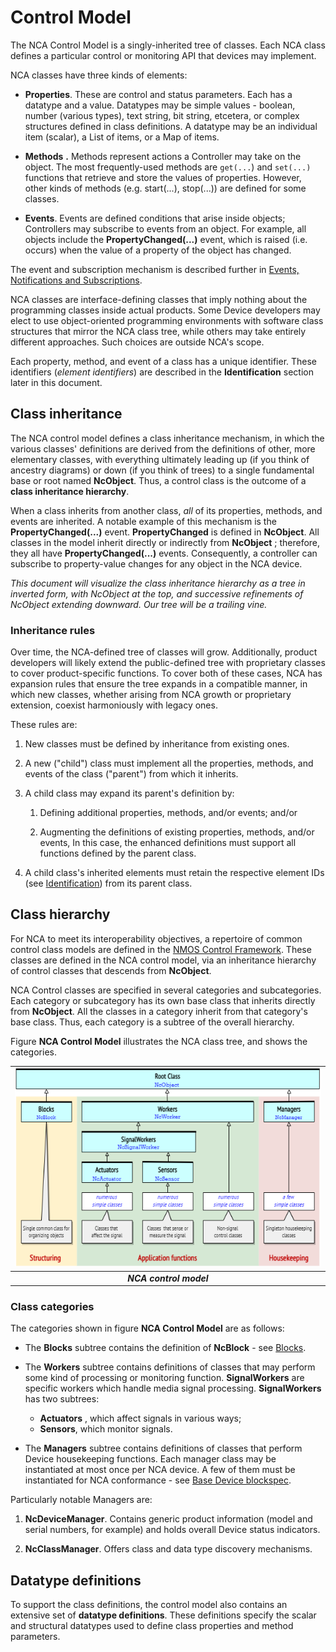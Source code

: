 # Control Model

The NCA Control Model is a singly-inherited tree of classes. Each NCA class defines a particular control or monitoring API that devices may implement.

NCA classes have three kinds of elements:

- **Properties**. These are control and status parameters. Each has a datatype and a value. Datatypes may be simple values - boolean, number (various types), text string, bit string, etcetera, or complex structures defined in class definitions. A datatype may be an individual item (scalar), a List of items, or a Map of items.

- **Methods** **.** Methods represent actions a Controller may take on the object. The most frequently-used methods are `get(...`) and `set(...)` functions that retrieve and store the values of properties. However, other kinds of methods (e.g. start(...), stop(...)) are defined for some classes.

- **Events**. Events are defined conditions that arise inside objects; Controllers may subscribe to events from an object. For example, all objects include the **PropertyChanged(...)** event, which is raised (i.e. occurs) when the value of a property of the object has changed.

The event and subscription mechanism is described further in [Events, Notifications and Subscriptions](Core%20Mechanisms.md#events-notifications-and-subscriptions).

NCA classes are interface-defining classes that imply nothing about the programming classes inside actual products. Some Device developers may elect to use object-oriented programming environments with software class structures that mirror the NCA class tree, while others may take entirely different approaches. Such choices are outside NCA's scope.

Each property, method, and event of a class has a unique identifier. These identifiers (_element identifiers_) are described in the **Identification** section later in this document.

## Class inheritance

The NCA control model defines a class inheritance mechanism, in which the various classes' definitions are derived from the definitions of other, more elementary classes, with everything ultimately leading up (if you think of ancestry diagrams) or down (if you think of trees) to a single fundamental base or root named **NcObject**. Thus, a control class is the outcome of a **class inheritance hierarchy**.

When a class inherits from another class, _all_ of its properties, methods, and events are inherited. A notable example of this mechanism is the **PropertyChanged(...)** event. **PropertyChanged** is defined in **NcObject**. All classes in the model inherit directly or indirectly from **NcObject** ; therefore, they all have **PropertyChanged(...)** events. Consequently, a controller can subscribe to property-value changes for any object in the NCA device.

_This document will visualize the class inheritance hierarchy as a tree in inverted form, with NcObject at the top, and successive refinements of NcObject extending downward. Our tree will be a trailing vine._

### Inheritance rules

Over time, the NCA-defined tree of classes will grow. Additionally, product developers will likely extend the public-defined tree with proprietary classes to cover product-specific functions. To cover both of these cases, NCA has expansion rules that ensure the tree expands in a compatible manner, in which new classes, whether arising from NCA growth or proprietary extension, coexist harmoniously with legacy ones.

These rules are:

1. New classes must be defined by inheritance from existing ones.

1. A new ("child") class must implement all the properties, methods, and events of the class ("parent") from which it inherits.

1. A child class may expand its parent's definition by:

    1. Defining additional properties, methods, and/or events; and/or

    1. Augmenting the definitions of existing properties, methods, and/or events, In this case, the enhanced definitions must support all functions defined by the parent class.

1. A child class's inherited elements must retain the respective element IDs (see [Identification](Identification.md)) from its parent class.

## Class hierarchy

For NCA to meet its interoperability objectives, a repertoire of common control class models are defined in the [NMOS Control Framework](https://specs.amwa.tv/ms-05-02). These classes are defined in the NCA control model, via an inheritance hierarchy of control classes that descends from **NcObject**.

NCA Control classes are specified in several categories and subcategories. Each category or subcategory has its own base class that inherits directly from **NcObject**. All the classes in a category inherit from that category's base class. Thus, each category is a subtree of the overall hierarchy.

Figure **NCA Control Model** illustrates the NCA class tree, and shows the categories.

| ![NCA Control Model](images/ControlModel.png) |
|:--:|
| _**NCA control model**_ |

### Class categories

The categories shown in figure **NCA Control Model** are as follows:

- The **Blocks** subtree contains the definition of **NcBlock** - see [Blocks](Device%20Model.md#Blockspecs-and-Blockspec-IDs).

- The **Workers** subtree contains definitions of classes that may perform some kind of processing or monitoring function. **SignalWorkers** are specific workers which handle media signal processing.
**SignalWorkers** has two subtrees:
    - **Actuators** , which affect signals in various ways;
    - **Sensors**, which monitor signals.

- The **Managers** subtree contains definitions of classes that perform Device housekeeping functions. Each manager class may be instantiated at most once per NCA device. A few of them must be instantiated for NCA conformance - see [Base Device blockspec](Device%20Model.md#Base-Device-blockspec).

Particularly notable Managers are:

1. **NcDeviceManager**. Contains generic product information (model and serial numbers, for example) and holds overall Device status indicators.

2. **NcClassManager**. Offers class and data type discovery mechanisms.

## Datatype definitions

To support the class definitions, the control model also contains an extensive set of **datatype definitions**. These definitions specify the scalar and structural datatypes used to define class properties and method parameters.
